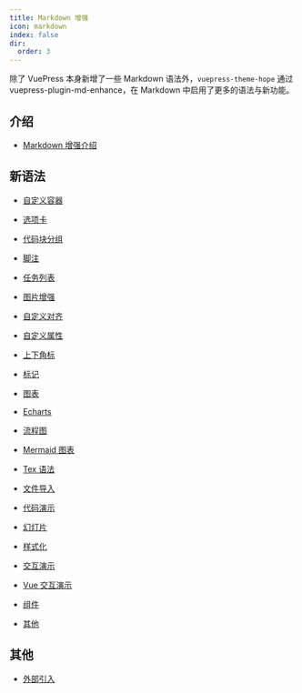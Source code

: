 ```yaml
---
title: Markdown 增强
icon: markdown
index: false
dir:
  order: 3
---
```


除了 VuePress 本身新增了一些 Markdown 语法外，`vuepress-theme-hope` 通过 <ProjectLink name="md-enhance">vuepress-plugin-md-enhance</ProjectLink>，在 Markdown 中启用了更多的语法与新功能。

<!-- more -->

## 介绍

- [Markdown 增强介绍](intro.md)

<!-- - [内置 Markdown 扩展](../../cookbook/vuepress/markdown.md) -->

## 新语法

- [自定义容器](container.md)

- [选项卡](tabs.md)

- [代码块分组](code-tabs.md)

- [脚注](footnote.md)

- [任务列表](tasklist.md)

- [图片增强](image.md)

- [自定义对齐](align.md)

- [自定义属性](attrs.md)

- [上下角标](sup-sub.md)

- [标记](mark.md)

- [图表](chart.md)

- [Echarts](echarts.md)

- [流程图](flowchart.md)

- [Mermaid 图表](mermaid.md)

- [Tex 语法](tex.md)

- [文件导入](include.md)

- [代码演示](demo.md)

- [幻灯片](presentation.md)

- [样式化](stylize.md)

- [交互演示](playground.md)

- [Vue 交互演示](vue-playground.md)

- [组件](components.md)

- [其他](others.md)

## 其他

- [外部引入](external.md)
